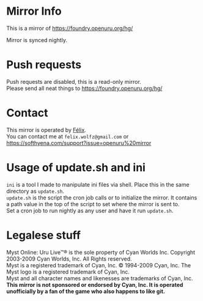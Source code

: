 # Mirror Info
This is a mirror of https://foundry.openuru.org/hg/

Mirror is synced nightly.

# Push requests
Push requests are disabled, this is a read-only mirror. <br/>
Please send all neat things to https://foundry.openuru.org/hg/

# Contact
This mirror is operated by [Félix](https://github.com/FelixWolf). <br/>
You can contact me at `felix.wolfz@gmail.com` or https://softhyena.com/support?issue=openuru%20mirror

# Usage of update.sh and ini
`ini` is a tool I made to manipulate ini files via shell. Place this in the same directory as `update.sh`.<br/>
`update.sh` is the script the cron job calls or to initialize the mirror. It contains a path value in the top of the script to set where the mirror is sent to.<br/>
Set a cron job to run nightly as any user and have it run `update.sh`.

# Legalese stuff
Myst Online: Uru Live™® is the sole property of Cyan Worlds Inc. Copyright 2003-2009 Cyan Worlds, Inc. All Rights reserved. <br/>
Myst is a registered trademark of Cyan, Inc. © 1994-2009 Cyan, Inc. The Myst logo is a registered trademark of Cyan, Inc. <br/>
Myst and all character names and likenesses are trademarks of Cyan, Inc. <br/>
**This mirror is not sponsored or endorsed by Cyan, Inc. It is operated unofficially by a fan of the game who also happens to like git.**
